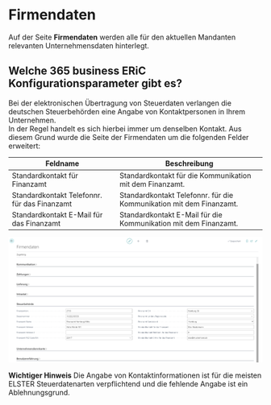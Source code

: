 # Firmendaten

Auf der Seite **Firmendaten** werden alle für den aktuellen Mandanten relevanten Unternehmensdaten hinterlegt. 

## Welche 365 business ERiC Konfigurationsparameter gibt es?
Bei der elektronischen Übertragung von Steuerdaten verlangen die deutschen Steuerbehörden eine Angabe von Kontaktpersonen in Ihrem Unternehmen.<br>
In der Regel handelt es sich hierbei immer um denselben Kontakt. Aus diesem Grund wurde die Seite der Firmendaten um die folgenden Felder erweitert:

| Feldname | Beschreibung | 
| --- | --- |
| Standardkontakt für Finanzamt | Standardkontakt für die Kommunikation mit dem Finanzamt. |
| Standardkontakt Telefonnr. für das Finanzamt | Standardkontakt Telefonnr. für die Kommunikation mit dem Finanzamt. |
| Standardkontakt E-Mail für das Finanzamt | Standardkontakt E-Mail für die Kommunikation mit dem Finanzamt. | 

![Firmendaten, Gruppe Steuerbehörde](/assets/images/365-business-eric/company-information-de.png)

<div class="alert alert-info">
    <i class="fa-duotone fa-thin fa-lightbulb fa-lg"></i> <strong>Wichtiger Hinweis</strong> Die Angabe von Kontaktinformationen ist für die meisten ELSTER Steuerdatenarten verpflichtend und die fehlende Angabe ist ein Ablehnungsgrund.
</div>